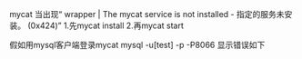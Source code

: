 mycat 
当出现“ wrapper  | The mycat service is not installed - 指定的服务未安装。 (0x424)”
1.先mycat install
2.再mycat start

假如用mysql客户端登录mycat  mysql -u[test] -p -P8066 
显示错误如下
